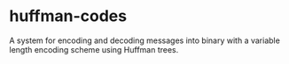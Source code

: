 # huffman-codes
A system for encoding and decoding messages into binary with a variable length encoding scheme using Huffman trees.
